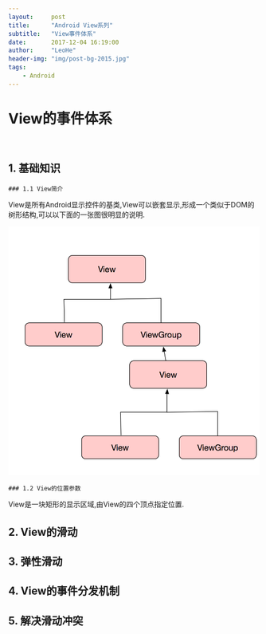 ```yaml
---
layout:     post
title:      "Android View系列"
subtitle:   "View事件体系"
date:       2017-12-04 16:19:00
author:     "LeoHe"
header-img: "img/post-bg-2015.jpg"
tags:
    - Android	
---
```




# View的事件体系

​	

## 1. 基础知识

	### 1.1 View简介

View是所有Android显示控件的基类,View可以嵌套显示,形成一个类似于DOM的树形结构,可以以下面的一张图很明显的说明.

![图片渲染失败](../img/androidview/view_tree.png)

	### 1.2 View的位置参数

View是一块矩形的显示区域,由View的四个顶点指定位置.

## 2. View的滑动

## 3. 弹性滑动

## 4. View的事件分发机制

## 5. 解决滑动冲突

